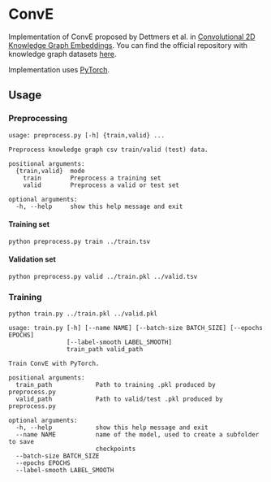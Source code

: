 # ConvE

Implementation of ConvE proposed by Dettmers et al. in [Convolutional 2D Knowledge Graph Embeddings](https://arxiv.org/abs/1707.01476). You can find the official repository with knowledge graph datasets [here](https://github.com/TimDettmers/ConvE).

Implementation uses [PyTorch](http://pytorch.org/).

## Usage

### Preprocessing

```
usage: preprocess.py [-h] {train,valid} ...

Preprocess knowledge graph csv train/valid (test) data.

positional arguments:
  {train,valid}  mode
    train        Preprocess a training set
    valid        Preprocess a valid or test set

optional arguments:
  -h, --help     show this help message and exit
```

#### Training set

```
python preprocess.py train ../train.tsv
```

#### Validation set

```
python preprocess.py valid ../train.pkl ../valid.tsv
```

### Training

```
python train.py ../train.pkl ../valid.pkl
```

```
usage: train.py [-h] [--name NAME] [--batch-size BATCH_SIZE] [--epochs EPOCHS]
                [--label-smooth LABEL_SMOOTH]
                train_path valid_path

Train ConvE with PyTorch.

positional arguments:
  train_path            Path to training .pkl produced by preprocess.py
  valid_path            Path to valid/test .pkl produced by preprocess.py

optional arguments:
  -h, --help            show this help message and exit
  --name NAME           name of the model, used to create a subfolder to save
                        checkpoints
  --batch-size BATCH_SIZE
  --epochs EPOCHS
  --label-smooth LABEL_SMOOTH
```
